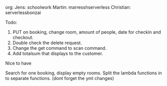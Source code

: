 org:
Jens: schoolwork
Martin: marresshserverless
Christian: serverlessbonzai


Todo:

1. PUT on booking, change room, amount of people, date for checkin and checkout.
2. Double check the delete request.
3. Change the get command to scan command.
4. Add totalsum that displays to the customer.


Nice to have

Search for one booking, display empty rooms.
Split the lambda functions in to separate functions. (dont forget the yml changes) 
